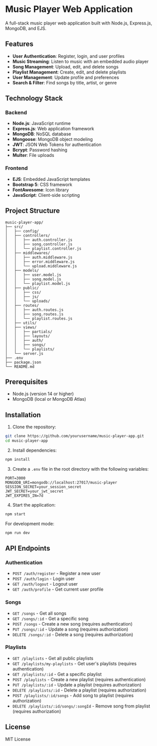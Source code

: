 # Music Player Web Application

A full-stack music player web application built with Node.js, Express.js, MongoDB, and EJS.

## Features

- **User Authentication**: Register, login, and user profiles
- **Music Streaming**: Listen to music with an embedded audio player
- **Song Management**: Upload, edit, and delete songs
- **Playlist Management**: Create, edit, and delete playlists
- **User Management**: Update profile and preferences
- **Search & Filter**: Find songs by title, artist, or genre

## Technology Stack

### Backend
- **Node.js**: JavaScript runtime
- **Express.js**: Web application framework
- **MongoDB**: NoSQL database
- **Mongoose**: MongoDB object modeling
- **JWT**: JSON Web Tokens for authentication
- **Bcrypt**: Password hashing
- **Multer**: File uploads

### Frontend
- **EJS**: Embedded JavaScript templates
- **Bootstrap 5**: CSS framework
- **FontAwesome**: Icon library
- **JavaScript**: Client-side scripting

## Project Structure

```
music-player-app/
├── src/
│   ├── config/
│   ├── controllers/
│   │   ├── auth.controller.js
│   │   ├── song.controller.js
│   │   └── playlist.controller.js
│   ├── middlewares/
│   │   ├── auth.middleware.js
│   │   ├── error.middleware.js
│   │   └── upload.middleware.js
│   ├── models/
│   │   ├── user.model.js
│   │   ├── song.model.js
│   │   └── playlist.model.js
│   ├── public/
│   │   ├── css/
│   │   ├── js/
│   │   └── uploads/
│   ├── routes/
│   │   ├── auth.routes.js
│   │   ├── song.routes.js
│   │   └── playlist.routes.js
│   ├── utils/
│   ├── views/
│   │   ├── partials/
│   │   ├── layouts/
│   │   ├── auth/
│   │   ├── songs/
│   │   └── playlists/
│   └── server.js
├── .env
├── package.json
└── README.md
```

## Prerequisites

- Node.js (version 14 or higher)
- MongoDB (local or MongoDB Atlas)

## Installation

1. Clone the repository:
```bash
git clone https://github.com/yourusername/music-player-app.git
cd music-player-app
```

2. Install dependencies:
```bash
npm install
```

3. Create a `.env` file in the root directory with the following variables:
```
PORT=3000
MONGODB_URI=mongodb://localhost:27017/music-player
SESSION_SECRET=your_session_secret
JWT_SECRET=your_jwt_secret
JWT_EXPIRES_IN=7d
```

4. Start the application:
```bash
npm start
```

For development mode:
```bash
npm run dev
```

## API Endpoints

### Authentication
- `POST /auth/register` - Register a new user
- `POST /auth/login` - Login user
- `GET /auth/logout` - Logout user
- `GET /auth/profile` - Get current user profile

### Songs
- `GET /songs` - Get all songs
- `GET /songs/:id` - Get a specific song
- `POST /songs` - Create a new song (requires authentication)
- `PUT /songs/:id` - Update a song (requires authorization)
- `DELETE /songs/:id` - Delete a song (requires authorization)

### Playlists
- `GET /playlists` - Get all public playlists
- `GET /playlists/my-playlists` - Get user's playlists (requires authentication)
- `GET /playlists/:id` - Get a specific playlist
- `POST /playlists` - Create a new playlist (requires authentication)
- `PUT /playlists/:id` - Update a playlist (requires authorization)
- `DELETE /playlists/:id` - Delete a playlist (requires authorization)
- `POST /playlists/:id/songs` - Add song to playlist (requires authorization)
- `DELETE /playlists/:id/songs/:songId` - Remove song from playlist (requires authorization)

## License

MIT License
